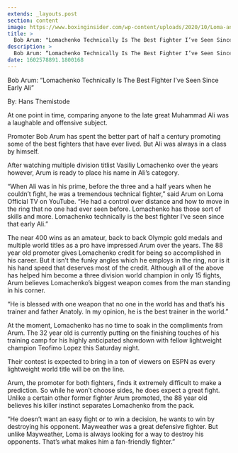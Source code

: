 ```yaml
--- 
extends: _layouts.post 
section: content 
image: https://www.boxinginsider.com/wp-content/uploads/2020/10/Loma-and-Al.jpg 
title: > 
  Bob Arum: "Lomachenko Technically Is The Best Fighter I’ve Seen Since Early Ali" 
description: > 
  Bob Arum: “Lomachenko Technically Is The Best Fighter I’ve Seen Since Early Ali”By: Hans ThemistodeAt one point in time, comparing anyone to the late great Muhammad Ali was a laughable and offensive subject.Promoter Bob Arum has spent the better part of half a century promoting some of the best fighters that have ever lived.Lomachenko technically is the best fighter I’ve seen since that early Ali.”The near 400 wins as an amateur, back to back Olympic gold medals and multiple world titles as a pro have impressed Arum over the years.So while he won’t choose sides, he does expect a great fight.Unlike a certain other former fighter Arum promoted, the 88 year old believes his killer instinct separates Lomachenko from the pack. 
date: 1602578891.1800168 
--- 
```

Bob Arum: “Lomachenko Technically Is The Best Fighter I’ve Seen Since Early Ali”

By: Hans Themistode

At one point in time, comparing anyone to the late great Muhammad Ali was a laughable and offensive subject.

Promoter Bob Arum has spent the better part of half a century promoting some of the best fighters that have ever lived. But Ali was always in a class by himself.

After watching multiple division titlist Vasiliy Lomachenko over the years however, Arum is ready to place his name in Ali’s category.

“When Ali was in his prime, before the three and a half years when he couldn’t fight, he was a tremendous technical fighter,” said Arum on Loma Official TV on YouTube. “He had a control over distance and how to move in the ring that no one had ever seen before. Lomachenko has those sort of skills and more. Lomachenko technically is the best fighter I’ve seen since that early Ali.”

The near 400 wins as an amateur, back to back Olympic gold medals and multiple world titles as a pro have impressed Arum over the years. The 88 year old promoter gives Lomachenko credit for being so accomplished in his career. But it isn’t the funky angles which he employs in the ring, nor is it his hand speed that deserves most of the credit. Although all of the above has helped him become a three division world champion in only 15 fights, Arum believes Lomachenko’s biggest weapon comes from the man standing in his corner.

“He is blessed with one weapon that no one in the world has and that’s his trainer and father Anatoly. In my opinion, he is the best trainer in the world.”

At the moment, Lomachenko has no time to soak in the compliments from Arum. The 32 year old is currently putting on the finishing touches of his training camp for his highly anticipated showdown with fellow lightweight champion Teofimo Lopez this Saturday night.

Their contest is expected to bring in a ton of viewers on ESPN as every lightweight world title will be on the line.

Arum, the promoter for both fighters, finds it extremely difficult to make a prediction. So while he won’t choose sides, he does expect a great fight. Unlike a certain other former fighter Arum promoted, the 88 year old believes his killer instinct separates Lomachenko from the pack.

“He doesn’t want an easy fight or to win a decision, he wants to win by destroying his opponent. Mayweather was a great defensive fighter. But unlike Mayweather, Loma is always looking for a way to destroy his opponents. That’s what makes him a fan-friendly fighter.”